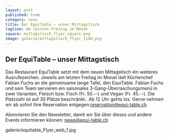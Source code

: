 ```yaml
---
layout: post
published: true
category: news
title: Der EquiTable – unser Mittagstisch
tagline: Am letzten Freitag im Monat
square: mittagstisch_flyer_square.png
image: galerie/mittagstisch_flyer_1140.png
---
```

## Der EquiTable – unser Mittagstisch

Das Restaurant EquiTable setzt mit dem neuen Mittagstisch ein weiteres Ausrufezeichen. Jeweils am letzten Freitag im Monat lädt Küchenchef Fabian Fuchs an die gemeinsame lange Tafel, den EquiTable. Fabian Fuchs und sein Team servieren ein saisonales 3-Gang-Überraschungsmenü in zwei Varianten, Fleisch bzw. Fisch (Fr. 50.--) und Vegan (Fr. 45.--). Die Platzzahl ist auf 30 Plätze beschränkt.. Ab 12 Uhr gehts los. Gerne nehmen wir ab sofort Ihre Reservation entgegen:<a href="mailto:reservation@equi-table.ch">reservation@equi-table.ch</a>

Abonnieren Sie den Newsletter, damit wir Sie über dieses und andere Events informieren können: <a href="mailto:news@equi-table.ch">news@equi-table.ch </a>


galerie/equitable_Flyer_web_1.jpg
